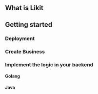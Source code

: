 ## What is Likit

## Getting started

### Deployment

### Create Business

### Implement the logic in your backend

#### Golang 

#### Java
